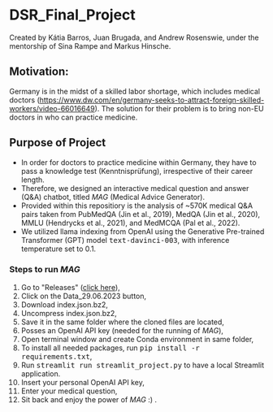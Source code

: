 # DSR_Final_Project
Created by Kátia Barros, Juan Brugada, and Andrew Rosenswie, under the mentorship of Sina Rampe and Markus Hinsche.

## Motivation:
Germany is in the midst of a skilled labor shortage, which includes medical doctors (https://www.dw.com/en/germany-seeks-to-attract-foreign-skilled-workers/video-66016649). The solution for their problem is to bring non-EU doctors in who can practice medicine.

## Purpose of Project
* In order for doctors to practice medicine within Germany, they have to pass a knowledge test (Kenntnisprüfung), irrespective of their career length.
* Therefore, we designed an interactive medical question and answer (Q&A) chatbot, titled *MAG* (Medical Advice Generator).
* Provided within this repositiory is the analysis of ~570K medical Q&A pairs taken from PubMedQA (Jin et al., 2019), MedQA (Jin et al., 2020), MMLU (Hendrycks et al., 2021), and MedMCQA (Pal et al., 2022).
* We utilized llama indexing from OpenAI using the Generative Pre-trained Transformer (GPT) model <tt>text-davinci-003</tt>, with inference temperature set to 0.1.

### Steps to run *MAG*
1. Go to "Releases" ([click here](https://github.com/ARosenswie/DSR_Final_Project/releases/tag/29.06.2023)),
2. Click on the Data_29.06.2023 button,
3. Download index.json.bz2,
4. Uncompress index.json.bz2,
5. Save it in the same folder where the cloned files are located,
6. Posses an OpenAI API key (needed for the running of *MAG*),
7. Open terminal window and create Conda environment in same folder,
8. To install all needed packages, run <tt>pip install -r requirements.txt</tt>,
9. Run <tt>streamlit run streamlit_project.py</tt> to have a local Streamlit application.
10. Insert your personal OpenAI API key,
11. Enter your medical question,
12. Sit back and enjoy the power of *MAG* :) .
